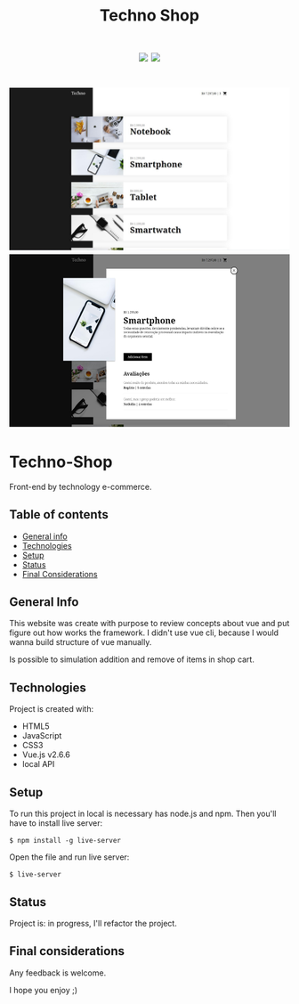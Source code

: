 <h1 align="center">
  Techno Shop
</h1>

<h1 align="center">
  <p align="center">
    <img src='./assets/techno.gif'>
    <img src="./assets/responsive.gif" height="310">
  </p>
</h1>

<h1 align="center">
  <p align="center">
    <img src='./assets/techno-home.jpg'>
    <img src="./assets/techno-modal.jpg" height="310"> 
  </p>
</h1> 
 
# Techno-Shop
Front-end by technology e-commerce.

## Table of contents
* [General info](#general-info)
* [Technologies](#technologies)
* [Setup](#setup)
* [Status](#status)
* [Final Considerations](#final-considerations)

## General Info
This website was create with purpose to review concepts about vue and put figure out how works the framework.
I didn't use vue cli, because I would wanna build structure of vue manually.

Is possible to simulation addition and remove of items in shop cart.

## Technologies
Project is created with:

* HTML5
* JavaScript
* CSS3
* Vue.js v2.6.6
* local API

## Setup
To run this project in local is necessary has node.js and npm. Then you'll have to install live server: 

```
$ npm install -g live-server
```
Open the file and run live server:

```
$ live-server
```

## Status

Project is: in progress, I'll refactor the project.

## Final considerations

Any feedback is welcome.

I hope you enjoy ;)
